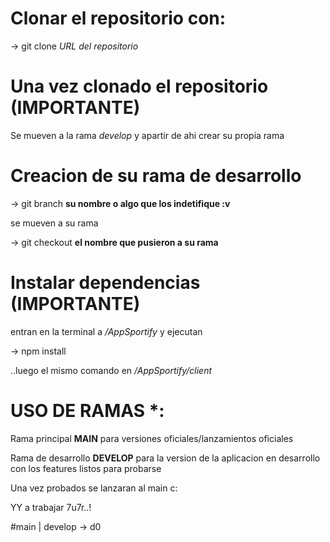 # Clonar el repositorio con:

-> git clone *URL del repositorio*

# Una vez clonado el repositorio (IMPORTANTE)

Se mueven a la rama *develop* y apartir de ahi crear su propia rama

# Creacion de su rama de desarrollo 

-> git branch **su nombre o algo que los indetifique :v**

se mueven a su rama

-> git checkout **el nombre que pusieron a su rama**

# Instalar dependencias (IMPORTANTE)

entran en la terminal a _/AppSportify_ y ejecutan

-> npm install

..luego el mismo comando en _/AppSportify/client_

# USO DE RAMAS *:

Rama principal **MAIN** para versiones oficiales/lanzamientos oficiales

Rama de desarrollo **DEVELOP** para la version de la aplicacion en desarrollo con los features listos para probarse

Una vez probados se lanzaran al main c:

YY a trabajar 7u7r..!
















#main
  |
develop -> d0